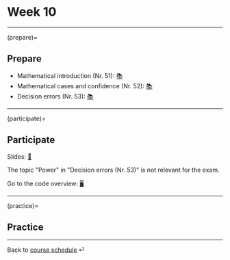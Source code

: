 # Week 10



---

(prepare)=
## Prepare

- Mathematical introduction (Nr. 51): [📚](https://openintro-ims.netlify.app/foundations-mathematical.html)
- Mathematical cases and confidence (Nr. 52): [📚](https://openintro-ims.netlify.app/foundations-mathematical.html#caseopp)
- Decision errors (Nr. 53): [📚](https://openintro-ims.netlify.app/decerr.html)

---



(participate)=
## Participate


Slides: [📑](https://drive.google.com/file/d/11NFNhQblTp3aBLoDvcA2ePt66ATgojXp/view?usp=sharing)

The topic "Power" in "Decision errors (Nr. 53)" is not relevant for the exam.


Go to the code overview: [🖥](../docs/code-overview.md)




---


(practice)=
## Practice




---

Back to [course schedule](../docs/course-schedule.md) ⏎
